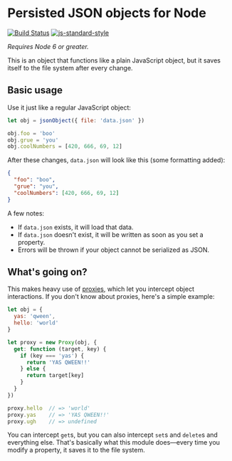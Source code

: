 Persisted JSON objects for Node
===============================
[![Build Status](https://travis-ci.org/EvanHahn/node-persisted-json-object.svg?branch=master)](https://travis-ci.org/EvanHahn/node-persisted-json-object)
[![js-standard-style](https://img.shields.io/badge/code%20style-standard-brightgreen.svg)](http://standardjs.com/)

*Requires Node 6 or greater.*

This is an object that functions like a plain JavaScript object, but it saves itself to the file system after every change.

Basic usage
-----------

Use it just like a regular JavaScript object:

```js
let obj = jsonObject({ file: 'data.json' })

obj.foo = 'boo'
obj.grue = 'you'
obj.coolNumbers = [420, 666, 69, 12]
```

After these changes, `data.json` will look like this (some formatting added):

```json
{
  "foo": "boo",
  "grue": "you",
  "coolNumbers": [420, 666, 69, 12]
}
```

A few notes:

- If `data.json` exists, it will load that data.
- If `data.json` doesn't exist, it will be written as soon as you set a property.
- Errors will be thrown if your object cannot be serialized as JSON.

What's going on?
----------------

This makes heavy use of [proxies](https://developer.mozilla.org/en-US/docs/Web/JavaScript/Reference/Global_Objects/Proxy), which let you intercept object interactions. If you don't know about proxies, here's a simple example:

```js
let obj = {
  yas: 'qween',
  hello: 'world'
}

let proxy = new Proxy(obj, {
  get: function (target, key) {
    if (key === 'yas') {
      return 'YAS QWEEN!!'
    } else {
      return target[key]
    }
  }
})

proxy.hello  // => 'world'
proxy.yas    // => 'YAS QWEEN!!'
proxy.ugh    // => undefined
```

You can intercept `get`s, but you can also intercept `set`s and `delete`s and everything else. That's basically what this module does—every time you modify a property, it saves it to the file system.
